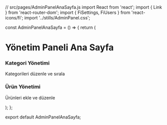 // src/pages/AdminPanelAnaSayfa.js
import React from 'react';
import { Link } from 'react-router-dom';
import { FiSettings, FiUsers } from 'react-icons/fi';
import '../stills/AdminPanel.css';

const AdminPanelAnaSayfa = () => {
  return (
    <div className="dashboard-container">
      <h1>Yönetim Paneli Ana Sayfa</h1>
      <div className="quick-access-grid">
        <Link to="/admin-panel/kategori-duzenle" className="quick-card">
          <FiSettings className="card-icon" />
          <h3>Kategori Yönetimi</h3>
          <p>Kategorileri düzenle ve sırala</p>
        </Link>
        <Link to="/admin-panel/urun-duzenle" className="quick-card">
          <FiUsers className="card-icon" />
          <h3>Ürün Yönetimi</h3>
          <p>Ürünleri ekle ve düzenle</p>
        </Link>
      </div>
    </div>
  );
};

export default AdminPanelAnaSayfa;
